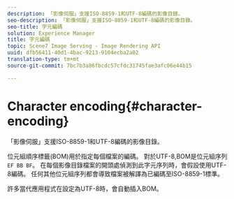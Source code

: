 ```yaml
---
description: 「影像伺服」支援ISO-8859-1和UTF-8編碼的影像目錄。
seo-description: 「影像伺服」支援ISO-8859-1和UTF-8編碼的影像目錄。
seo-title: 字元編碼
solution: Experience Manager
title: 字元編碼
topic: Scene7 Image Serving - Image Rendering API
uuid: dfb56411-40d1-4bac-9213-9104ecba2a02
translation-type: tm+mt
source-git-commit: 7bc7b3a86fbcdc57cfdc31745fae3afc06e44b15

---
```



# Character encoding{#character-encoding}

「影像伺服」支援ISO-8859-1和UTF-8編碼的影像目錄。

位元組順序標籤(BOM)用於指定每個檔案的編碼。 對於UTF-8,BOM是位元組序列 `EF BB BF`。 在每個影像目錄檔案的開頭處偵測到此字元序列時，會假設使用UTF-8編碼。 任何其他位元組序列都會導致檔案被解譯為已編碼至ISO-8859-1標準。

許多當代應用程式在設定為UTF-8時，會自動插入BOM。
